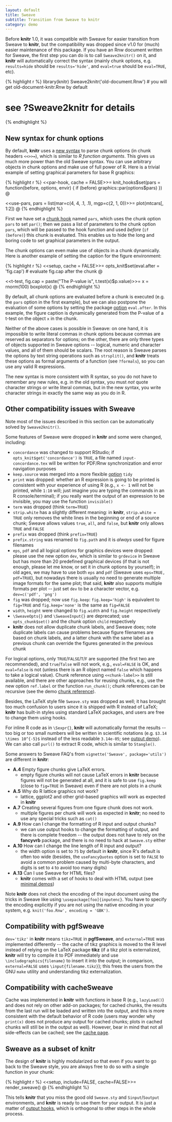```yaml
---
layout: default
title: Sweave
subtitle: Transition from Sweave to knitr
category: demo
---
```


Before **knitr** 1.0, it was compatible with Sweave for easier transition from Sweave to **knitr**, but the compatibility was dropped since v1.0 for (much) easier maintenance of this package. If you have an Rnw document written for Sweave, the first step you can do is to call `Sweave2knitr()` on it, and **knitr** will automatically correct the syntax (mainly chunk options, e.g. `results=hide` should be `results='hide'`, and `eval=true` should be `eval=TRUE`, etc).

{% highlight r %}
library(knitr)
Sweave2knitr('old-document.Rnw') # you will get old-document-knitr.Rnw by default
# see ?Sweave2knitr for details
{% endhighlight %}

## New syntax for chunk options

By default, **knitr** uses a [new syntax](/knitr/options) to parse chunk options (in chunk headers `<<>>=`), which is similar to _R function arguments_. This gives us much more power than the old Sweave syntax. You can use arbitrary objects in chunk options and make use of full power of R. Here is a trivial example of setting graphical parameters for base R graphics:

{% highlight r %}
<<par-hook, cache = FALSE>>=
knit_hooks$set(pars = function(before, options, envir) {
  if (before) graphics::par(options$pars)
})
@

<<use-pars, pars = list(mar=c(4, 4, .1, .1), mgp=c(2, 1, 0))>>=
plot(mtcars[, 1:2])
@
{% endhighlight %}

First we have set a [chunk hook](/knitr/hooks) named `pars`, which uses the chunk option `pars` to set `par()`; then we pass a list of parameters to the chunk option `pars`, which will be passed to the hook function and used _before_ (`if (before)`) this chunk is evaluated. This enables us to hide the long and boring code to set graphical parameters in the output.

The chunk options can even make use of objects in a chunk dynamically. Here is another example of setting the caption for the figure environment:

{% highlight r %}
<<setup, cache = FALSE>>=
opts_knit$set(eval.after = 'fig.cap') # evaluate fig.cap after the chunk
@

<<t-test, fig.cap = paste("The P-value is", t.test(x)$p.value)>>=
x = rnorm(100)
boxplot(x)
@
{% endhighlight %}

By default, all chunk options are evaluated before a chunk is executed (e.g. the `pars` option in the first example), but we can also postpone the evaluation of some options by setting the package [option](/knitr/options) `eval.after`. In this example, the figure caption is dynamically generated from the P-value of a t-test on the object `x` in the chunk.

Neither of the above cases is possible in Sweave: on one hand, it is impossible to write literal commas in chunk options because commas are reserved as separators for options; on the other, there are only three types of objects supported in Sweave options -- logical, numeric and character values, and all of them should be scalars. The root reason is Sweave parses the options by text string operations such as `strsplit()`, and **knitr** treats these options as formal arguments of a function (see `?formals`), so you can use any valid R expressions.

The new syntax is more consistent with R syntax, so you do not have to remember any new rules, e.g. in the old syntax, you must _not_ quote character strings or write literal commas, but in the new syntax, you write character strings in exactly the same way as you do in R.

## Other compatibility issues with Sweave

Note most of the issues described in this section can be automatically solved by `Sweave2knitr()`.

Some features of Sweave were dropped in **knitr** and some were changed, including:

- `concordance` was changed to support RStudio; if `opts_knit$get('concordance')` is `TRUE`, a file named `input-concordance.tex` will be written for PDF/Rnw synchronization and error navigation purposes
- `keep.source` was merged into a more flexible [option](/knitr/options) `tidy`
- `print` was dropped: whether an R expression is going to be printed is consistent with your experience of using R (e.g., `x <- 1` will not be printed, while `1:10` will; just imagine you are typing the commands in an R console/terminal); if you really want the output of an expression to be invisible, you may use the function `invisible()`
- `term` was dropped (think `term=TRUE`)
- `strip.white` has a slightly different meaning: in **knitr**, `strip.white = TRUE` only removes the white lines in the beginning or end of a source chunk; Sweave allows values `true`, `all`, and `false`, but **knitr** only allows `TRUE` and `FALSE`
- `prefix` was dropped (think `prefix=TRUE`)
- `prefix.string` was renamed to `fig.path` and it is _always_ used for figure filenames
- `eps`, `pdf` and all logical options for graphics devices were dropped: please use the new option `dev`, which is similar to `grdevice` in Sweave but has more than 20 predefined graphical devices (if that is not enough, please let me know, or set it in chunk options by yourself); in old ages, we may have to use both `eps` and `pdf` (Sweave uses `eps=TRUE, pdf=TRUE`), but nowadays there is usually no need to generate multiple image formats for the same plot; that said, **knitr** also supports multiple formats per plot -- just set `dev` to be a character vector, e.g. `dev=c('pdf', 'png')`
- `fig` was dropped; now use `fig.keep`: `fig.keep='high'` is equivalent to `fig=TRUE` and `fig.keep='none'` is the same as `fig=FALSE`
- `width`, `height` were changed to `fig.width` and `fig.height` respectively
- `\SweaveOpts{}` and `\SweaveInput{}` are deprecated; use `opts_chunk$set()` and the chunk option `child` respectively
- **knitr** does not allow duplicate chunk labels, and Sweave does; note duplicate labels can cause problems because figure filenames are based on chunk labels, and a latter chunk with the same label as a previous chunk can override the figures generated in the previous chunk

For logical options, only `TRUE`/`FALSE`/`T`/`F` are supported (the first two are recommended), and `true`/`false` will not work, e.g., `eval=FALSE` is OK, and `eval=false` is not (unless there is an R object named `false` which happens to take a logical value). Chunk reference using `<<chunk-label>>` is still available, and there are other approaches for reusing chunks, e.g., use the new option `ref.label` or the function `run_chunk()`; chunk references can be recursive (see the demo [chunk reference](/knitr/demo/reference/)).

Besides, the LaTeX style file `Sweave.sty` was dropped as well; it has brought too much confusion to users since it is shipped with R instead of LaTeX; **knitr** has built-in styles using standard LaTeX packages, and users are free to change them using hooks.

For inline R code as in `\Sexpr{}`, **knitr** will automatically format the results -- too big or too small numbers will be written in scientific notations (e.g. `$3.14 \times 10^{-5}$` instead of the less readable `3.14e-05`; see [output demo](/knitr/demo/output/)). We can also call `purl()` to extract R code, which is similar to `Stangle()`.

Some answers to Sweave FAQ's from `vignette('Sweave', package='utils')` are different in **knitr**:

- **A.4** Empty figure chunks give LaTeX errors.
  - empty figure chunks will not cause LaTeX errors in **knitr** because figures will not be generated at all, and it is safe to use `fig.keep` (close to `fig=TRUE` in Sweave) even if there are not plots in a chunk
- **A.5** Why do R lattice graphics not work?
  - lattice, ggplot2 and other grid-based graphics will work as expected in **knitr**
- **A.7** Creating several figures from one figure chunk does not work.
  - multiple figures per chunk will work as expected in **knitr**; no need to use any special tricks such as `cat()`
- **A.9** How can I change the formatting of R input and output chunks?
  - we can use output hooks to change the formatting of output, and there is complete freedom -- the output does not have to rely on the **fancyvrb** package, and there is no need to hack at `Sweave.sty` either
- **A.10** How can I change the line length of R input and output?
  - the width option is set to `75` by default in **knitr**, since R's default is often too wide (besides, the `useFancyQuotes` option is set to `FALSE` to avoid a common problem caused by multi-byte characters, and digits is set to `4` to avoid too many digits)
- **A.13** Can I use Sweave for HTML files?
  - **knitr** comes with a set of hooks to deal with HTML output (see [minimal demos](/knitr/demo/minimal/))

Note **knitr** does not check the encoding of the input document using the tricks in Sweave like using `\usepackage[foo]{inputenc}`. You have to specify the encoding explicitly if you are not using the native encoding in your system, e.g. `knit('foo.Rnw', encoding = 'GBK')`.

## Compatibility with **pgfSweave**

`dev='tikz'` in **knitr** means `tikz=TRUE` in **pgfSweave**, and `external=TRUE` was implemented differently -- the cache of tikz graphics is moved to the R level instead of relying on the LaTeX package **tikz** (if a tikz plot is externalized, **knitr** will try to compile it to PDF immediately and use `\includegraphics{filename}` to insert it into the output; in comparison, `external=FALSE` uses `\input{filename.tikz}`); this frees the users from the GNU `make` utility and understanding tikz externalization.

## Compatibility with **cacheSweave**

Cache was implemented in **knitr** with functions in base R (e.g., `lazyLoad()`) and does not rely on other add-on packages; for cached chunks, the results from the last run will be loaded and written into the output, and this is more consistent with the default behavior of R code (users may wonder why `print(x)` does not produce any output for cached chunks; plots in cached chunks will still be in the output as well). However, bear in mind that not all side-effects can be cached; see the [cache page](/knitr/demo/cache/).

## Sweave as a subset of **knitr**

The design of **knitr** is highly modularized so that even if you want to go back to the Sweave style, you are always free to do so with a single function in your chunk:

{% highlight r %}
<<setup, include=FALSE, cache=FALSE>>=
render_sweave()
@
{% endhighlight %}

This tells **knitr** that you miss the good old `Sweave.sty` and `Sinput`/`Soutput` environments, and **knitr** is ready to use them for your output. It is just a matter of [output hooks](/knitr/hooks), which is orthogonal to other steps in the whole process.

